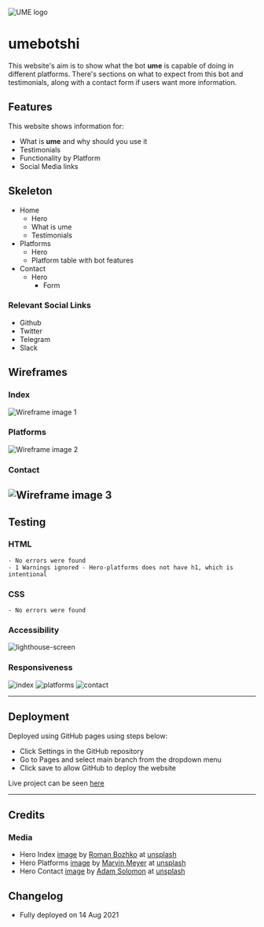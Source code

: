 ![UME logo](assets/images/umeboshi-logo-150.png)

# ume**bot**shi

This website's aim is to show what the bot **ume** is capable of doing in different platforms. There's sections on what to expect from this bot and testimonials, along with a contact form if users want more information.


## Features
This website shows information for:
- What is **ume** and why should you use it
- Testimonials
- Functionality by Platform
- Social Media links

## Skeleton
- Home
    - Hero
    - What is ume
    - Testimonials
- Platforms
    - Hero
    - Platform table with bot features
- Contact
    - Hero
        - Form

### Relevant Social Links
- Github
- Twitter
- Telegram
- Slack
 
## Wireframes
### Index
![Wireframe image 1](assets/images/index-wireframes.png)
### Platforms
![Wireframe image 2](assets/images/platforms-wireframes.png)
### Contact
![Wireframe image 3](assets/images/contact-wireframes.png)
---

## Testing

### HTML
    - No errors were found
    - 1 Warnings ignored - Hero-platforms does not have h1, which is intentional
### CSS
    - No errors were found
### Accessibility
![lighthouse-screen](assets/images/lighthouse-acc.png)

### Responsiveness
![index](assets/images/responsive-index.png)
![platforms](assets/images/responsive-platforms.png)
![contact](assets/images/responsive-contact.png)

---

## Deployment
Deployed using GitHub pages using steps below:
- Click Settings in the GitHub repository
- Go to Pages and select main branch from the dropdown menu
- Click save to allow GitHub to deploy the website

Live project can be seen [here](https://khalanar.github.io/ume-web/)

---

## Credits
### Media
- Hero Index [image](https://unsplash.com/photos/PypjzKTUqLo) by [Roman Bozhko](https://unsplash.com/@romanbozhko) at [unsplash](https://unsplash.com)
- Hero Platforms [image](https://unsplash.com/photos/SYTO3xs06fU) by [Marvin Meyer](https://unsplash.com/@marvelous) at [unsplash](https://unsplash.com)
- Hero Contact [image](https://unsplash.com/photos/WHUDOzd5IYU) by [Adam Solomon](https://unsplash.com/@solomac) at [unsplash](https://unsplash.com)

## Changelog
- Fully deployed on 14 Aug 2021
